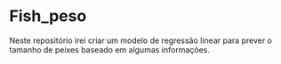 # Fish_peso
Neste repositório irei criar um modelo de regressão linear para prever o tamanho de peixes baseado em algumas informações.